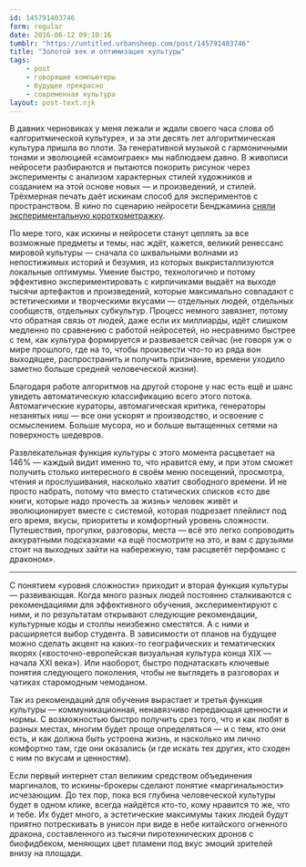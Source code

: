 ```yaml
---
id: 145791403746
form: regular
date: 2016-06-12 09:10:16
tumblr: "https://untitled.urbansheep.com/post/145791403746"
title: "Золотой век и оптимизация культуры"
tags:
    - post
    - говорящие компьютеры
    - будущее прекрасно
    - современная культура
layout: post-text.njk
---
```


<p>В давних черновиках у меня лежали и ждали своего часа слова об «алгоритмической культуре», и за эти десять лет алгоритмическая культура пришла во плоти. За генеративной музыкой с гармоничными тонами и эволюцией «самоиграек» мы наблюдаем давно. В живописи нейросети разбираются и пытаются покорить рисунок через эксперименты с анализом характерных стилей художников и созданием на этой основе новых — и произведений, и стилей. Трёхмерная печать даёт искинам способ для экспериментов с пространством. В кино по сценарию нейросети Бенджамина <a href="https://arstechnica.com/the-multiverse/2016/06/an-ai-wrote-this-movie-and-its-strangely-moving/">сняли экспериментальную короткометражку</a>.</p>

<p>По мере того, как искины и нейросети станут цеплять за все возможные предметы и темы, нас ждёт, кажется, великий ренессанс мировой культуры — сначала со шквальными волнами из непостижимых историй и безумия, из которых выкристаллизуются локальные оптимумы. Умение быстро, технологично и потому эффективно экспериментировать с кирпичиками выдаёт на выходе тысячи артефактов и произведений, которые максимально совпадают с эстетическими и творческими вкусами — отдельных людей, отдельных сообществ, отдельных субкультур. Процесс немного завязнет, потому что обратная связь от людей, даже если их миллиарды, идёт слишком медленно по сравнению с работой нейросетей, но несравнимо быстрее с тем, как культура формируется и развивается сейчас (не говоря уж о мире прошлого, где на то, чтобы произвести что-то из ряда вон выходящее, распространить и получить признание, времени уходило заметно больше средней человеческой жизни).</p>

<p>Благодаря работе алгоритмов на другой стороне у нас есть ещё и шанс увидеть автоматическую классификацию всего этого потока. Автомагические кураторы, автомагическая критика, генераторы незанятых ниш — все они ускорят и производство, и освоение с осмыслением. Больше мусора, но и больше вытащенных сетями на поверхность шедевров.</p>

<p>Развлекательная функция культуры с этого момента расцветает на 146% — каждый видит именно то, что нравится ему, и при этом сможет получить столько интересного в своём меню посещений, просмотра, чтения и прослушивания, насколько хватит свободного времени. И не просто набрать, потому что вместо статических списков «сто две книги, которые надо прочесть за жизнь» человек живёт и эволюционирует вместе с системой, которая подрезает плейлист под его время, вкусы, приоритеты и комфортный уровень сложности. Путешествия, прогулки, разговоры, места — всё это легко сопроводить аккуратными подсказками «а ещё посмотрите на это, и вам с друзьями стоит на выходных зайти на набережную, там расцветёт перфоманс с драконом».</p>

<hr><p>С понятием «уровня сложности» приходит и вторая функция культуры — развивающая. Когда много разных людей постоянно сталкиваются с рекомендациями для эффективного обучения, экспериментируют с ними, и по результатам открывают следующие рекомендации, культурные коды и столпы неизбежно сместятся. А с ними и расширяется выбор студента. В зависимости от планов на будущее можно сделать акцент на каких-то географических и тематических якорях («восточно-европейская визуальная культура конца XIX — начала XXI века»). Или наоборот, быстро поднатаскать ключевые понятия следующего поколения, чтобы не выглядеть в разговорах и чатиках старомодным чемоданом.</p>

<p>Так из рекомендаций для обучения вырастает и третья функция культуры — коммуникационная, ненавязчиво передающая ценности и нормы. С возможностью быстро получить срез того, что и как любят в разных местах, многим будет проще определяться — и с тем, кто они есть, и как должна быть устроена жизнь, и насколько им лично комфортно там, где они оказались (и где искать тех других, кто сходен с ним по вкусам и ценностям).</p>

<p>Если первый интернет стал великим средством объединения маргиналов, то искины-брокеры сделают понятие «маргинальности» исчезающим. До тех пор, пока вся глубина человеческой культуры будет в одном клике, всегда найдётся кто-то, кому нравится то же, что и тебе. Их будет много, а эстетические максимумы таких людей будут приятно потрескивать в унисон при виде в небе китайского огненного дракона, составленного из тысячи пиротехнических дронов с биофидбеком, меняющих цвет пламени под вкус эмоций зрителей внизу на площади.</p>

